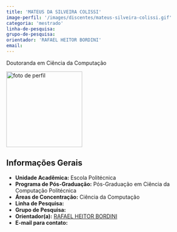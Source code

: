```yaml
---
title: 'MATEUS DA SILVEIRA COLISSI'
image-perfil: '/images/discentes/mateus-silveira-colissi.gif'
categoria: 'mestrado'
linha-de-pesquisa:
grupo-de-pesquisa:
orientador: 'RAFAEL HEITOR BORDINI'
email:
---
```


Doutoranda em Ciência da Computação

<img src="{{site.baseurl}}/images/discentes/mateus-silveira-colissi.gif" alt="foto de perfil" width="200"/>

## Informações Gerais

- **Unidade Acadêmica:** Escola Politécnica
- **Programa de Pós-Graduação:** Pós-Graduação em Ciência da Computação Politécnica
- **Áreas de Concentração:** Ciência da Computação
- **Linha de Pesquisa:**
- **Grupo de Pesquisa:**
- **Orientador(a):** [RAFAEL HEITOR BORDINI](http://www.pucrs.br/pesquisadores/rafael-heitor-bordini/)
- **E-mail para contato:**

